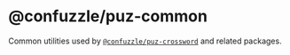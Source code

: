 # @confuzzle/puz-common

Common utilities used by [`@confuzzle/puz-crossword`](https://www.npmjs.com/package/@confuzzle/puz-crossword) and related packages.
